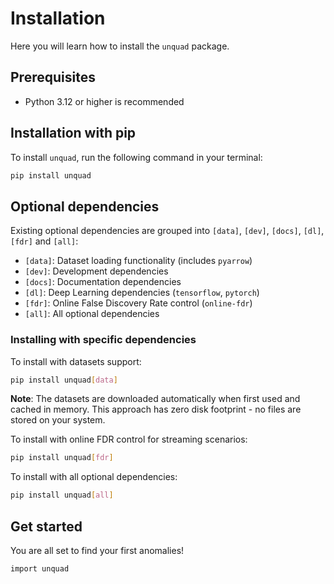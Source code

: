 # Installation

Here you will learn how to install the `unquad` package.

## Prerequisites

- Python 3.12 or higher is recommended

## Installation with pip

To install `unquad`, run the following command in your terminal:

```bash
pip install unquad
```
## Optional dependencies

Existing optional dependencies are grouped into `[data]`, `[dev]`, `[docs]`, `[dl]`, `[fdr]` and `[all]`:
- `[data]`: Dataset loading functionality (includes `pyarrow`)
- `[dev]`: Development dependencies
- `[docs]`: Documentation dependencies
- `[dl]`: Deep Learning dependencies (`tensorflow`, `pytorch`)
- `[fdr]`: Online False Discovery Rate control (`online-fdr`)
- `[all]`: All optional dependencies

### Installing with specific dependencies

To install with datasets support:
```bash
pip install unquad[data]
```

**Note**: The datasets are downloaded automatically when first used and cached in memory. This approach has zero disk footprint - no files are stored on your system.

To install with online FDR control for streaming scenarios:
```bash
pip install unquad[fdr]
```

To install with all optional dependencies:
```bash
pip install unquad[all]
```

## Get started

You are all set to find your first anomalies!

```bash
import unquad
```